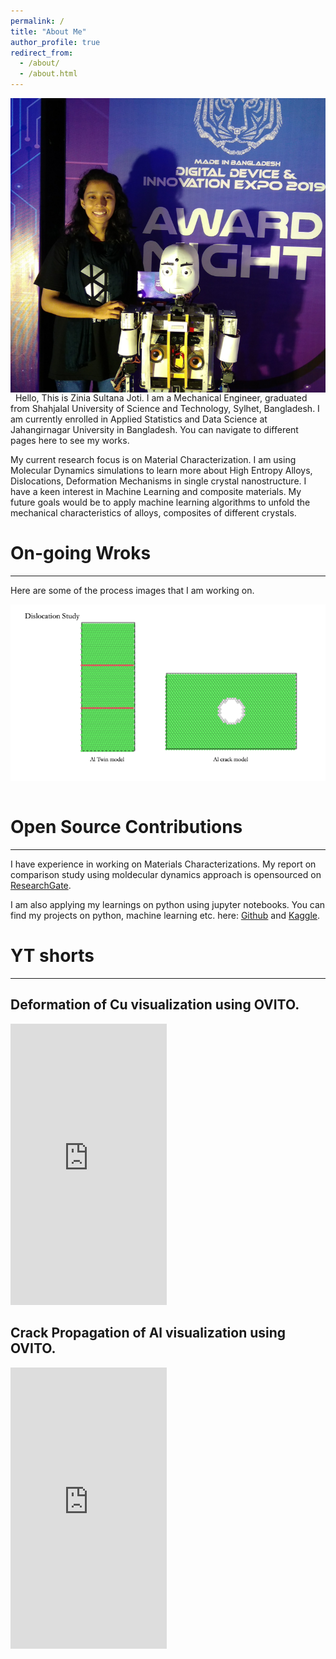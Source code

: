 ```yaml
---
permalink: /
title: "About Me"
author_profile: true
redirect_from: 
  - /about/
  - /about.html
---
```


<!--
    ![ZiniaSultanaJoti](/images/withRobot.png){: .align-right width = "100px"}
-->
<div class="image-container">
    <img align="right" width="100" height="100" src="/images/withRobot.png" alt="Image of Zinia with 'Lee' Robot">
</div>   
Hello, This is Zinia Sultana Joti. I am a Mechanical Engineer, graduated from Shahjalal University of Science and Technology, Sylhet, Bangladesh. I am currently enrolled in Applied Statistics and Data Science at Jahangirnagar University in Bangladesh.  You can navigate to different pages here to see my works. 

My current research focus is on Material Characterization. I am using Molecular Dynamics simulations to learn more about High Entropy Alloys, Dislocations, Deformation Mechanisms in single crystal nanostructure. I have a keen interest in Machine Learning and composite materials.  My future goals would be to apply machine learning algorithms to unfold the mechanical characteristics of alloys, composites of different crystals. 

# On-going Wroks
------
Here are some of the process images that I am working on. 
<div class="image-container">
    <img src="/images/dislocation.png" alt="Dislocation of Aluminum">
</div>   


# Open Source Contributions
------
I have experience in working on Materials Characterizations. My report on comparison study using moldecular dynamics approach is opensourced on [ResearchGate](https://www.researchgate.net/publication/383490197_A_Comparison_Study_of_Metals_Mechanical_Properties_Under_Tensile_Loading_Using_Molecular_Dynamics_Simulations).

I am also applying my learnings on python using jupyter notebooks. You can find my projects on python, machine learning etc. here: [Github](https://github.com/ZiniaJoti) and [Kaggle](https://www.kaggle.com/ziniajoti).

# YT shorts
------
## Deformation of Cu visualization using OVITO. 
<iframe width="250" height="450" src="https://www.youtube.com/embed/P3jBTJyS3xE" title="Deformation process of Cu under tensile load" frameborder="0" allow="accelerometer; autoplay; clipboard-write; encrypted-media; gyroscope; picture-in-picture; web-share" referrerpolicy="strict-origin-when-cross-origin" allowfullscreen></iframe>

## Crack Propagation of Al visualization using OVITO. 
<iframe width="250" height="450" src="https://www.youtube.com/embed/NapUYXw52Go" title="Crack simulations using Molecular Dynamics Simulations" frameborder="0" allow="accelerometer; autoplay; clipboard-write; encrypted-media; gyroscope; picture-in-picture; web-share" referrerpolicy="strict-origin-when_cross-origin" allowfullscreen></iframe>


<style>
    .image-container {
        display: flex;
        justify-content: space-between;
    }

    .image-container img {
        width: 700px;
        height: auto;
    }
</style>
